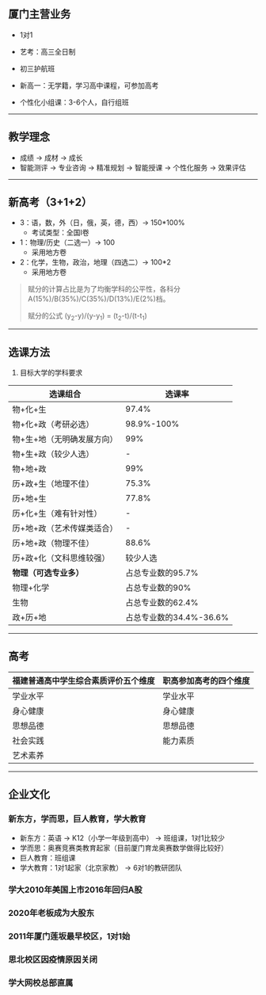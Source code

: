 ## 厦门主营业务

* 1对1

* 艺考：高三全日制

* 初三护航班

* 新高一：无学籍，学习高中课程，可参加高考

* 个性化小组课：3-6个人，自行组班

---

## 教学理念

* 成绩 -> 成材 -> 成长
* 智能测评 -> 专业咨询 -> 精准规划 -> 智能授课 -> 个性化服务 -> 效果评估

---

## 新高考（3+1+2）

* 3：语，数，外（日，俄，英，德，西）-> 150*100%
  * 考试类型：全国Ⅰ卷
* 1：物理/历史（二选一）-> 100
  * 采用地方卷
* 2：化学，生物，政治，地理（四选二）-> 100*2
  * 采用地方卷

> 赋分的计算占比是为了均衡学科的公平性，各科分A(15%)/B(35%)/C(35%)/D(13%)/E(2%)档。
>
> 赋分的公式  (y<sub>2</sub>-y)/(y-y<sub>1</sub>) = (t<sub>2</sub>-t)/(t-t<sub>1</sub>)

---

## 选课方法

1. 目标大学的学科要求

| 选课组合                   | 选课率                  |
| -------------------------- | ----------------------- |
| 物+化+生                   | 97.4%                   |
| 物+化+政（考研必选）       | 98.9%-100%              |
| 物+生+地（无明确发展方向） | 99%                     |
| 物+生+政（较少人选）       | -                       |
| 物+地+政                   | 99%                     |
| 历+政+生（地理不佳）       | 75.3%                   |
| 历+地+生                   | 77.8%                   |
| 历+化+生（难有针对性）     | -                       |
| 历+地+政（艺术传媒类适合） | -                       |
| 历+地+政（物理不佳）       | 88.6%                   |
| 历+政+化（文科思维较强）   | 较少人选                |
| **物理（可选专业多）**     | 占总专业数的95.7%       |
| 物理+化学                  | 占总专业数的90%         |
| 生物                       | 占总专业数的62.4%       |
| 政+历+地                   | 占总专业数的34.4%-36.6% |

---

## 高考

| 福建普通高中学生综合素质评价五个维度 | 职高参加高考的四个维度 |
| ------------------------------------ | ---------------------- |
| 学业水平                             | 学业水平               |
| 身心健康                             | 身心健康               |
| 思想品德                             | 思想品德               |
| 社会实践                             | 能力素质               |
| 艺术素养                             |                        |



---

## 企业文化

### 新东方，学而思，巨人教育，学大教育

* 新东方：英语 -> K12（小学一年级到高中） -> 班组课，1对1比较少
* 学而思：奥赛竞赛类教育起家（目前厦门育龙奥赛数学做得比较好）
* 巨人教育：班组课
* 学大教育：1对1起家（北京家教） -> 6对1的教研团队

### 学大2010年美国上市2016年回归A股

### 2020年老板成为大股东

### 2011年厦门莲坂最早校区，1对1始

### 思北校区因疫情原因关闭

### 学大网校总部直属